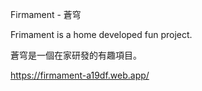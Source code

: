 Firmament - 蒼穹

Frimament is a home developed fun project.

蒼穹是一個在家研發的有趣項目。

https://firmament-a19df.web.app/
